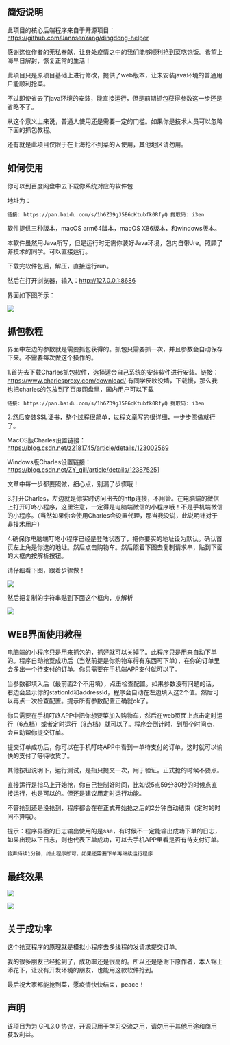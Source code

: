 ## 简短说明

此项目的核心后端程序来自于开源项目：https://github.com/JannsenYang/dingdong-helper

感谢这位作者的无私奉献，让身处疫情之中的我们能够顺利抢到菜吃饱饭。希望上海早日解封，恢复正常的生活！

此项目只是原项目基础上进行修改，提供了web版本，让未安装java环境的普通用户能顺利抢菜。

不过即使省去了java环境的安装，能直接运行，但是前期抓包获得参数这一步还是省略不了。

从这个意义上来说，普通人使用还是需要一定的门槛。如果你是技术人员可以忽略下面的抓包教程。

还有就是此项目仅限于在上海抢不到菜的人使用，其他地区请勿用。



## 如何使用

你可以到百度网盘中去下载你系统对应的软件包

地址为：

```
链接: https://pan.baidu.com/s/1h6Z39gJ5E6qKtubfk0RfyQ 提取码: i3en 
```

软件提供三种版本，macOS arm64版本，macOS X86版本，和windows版本。

本软件虽然用Java所写，但是运行时无需你装好Java环境，包内自带Jre。照顾了非技术的同学。可以直接运行。

下载完软件包后，解压，直接运行run。

然后在打开浏览器，输入：http://127.0.0.1:8686

界面如下图所示：

![](img/1.png)

## 抓包教程

界面中左边的参数就是需要抓包获得的。抓包只需要抓一次，并且参数会自动保存下来。不需要每次做这个操作的。

1.首先去下载Charles抓包软件，选择适合自己系统的安装软件进行安装。链接：https://www.charlesproxy.com/download/
有同学反映没墙，下载慢，那么我也把charles的包放到了百度网盘里，国内用户可以下载
```
链接: https://pan.baidu.com/s/1h6Z39gJ5E6qKtubfk0RfyQ 提取码: i3en 
```

2.然后安装SSL证书，整个过程很简单，过程文章写的很详细，一步步照做就行了。

MacOS版Charles设置链接：https://blog.csdn.net/z2181745/article/details/123002569

Windows版Charles设置链接：https://blog.csdn.net/ZY_qili/article/details/123875251

文章中每一步都要照做，细心点，别漏了步骤哦！

3.打开Charles，左边就是你实时访问出去的http连接，不用管。在电脑端的微信上打开叮咚小程序，这里注意，一定得是电脑端微信的小程序哦！不是手机端微信的小程序。（当然如果你会使用Charles会设置代理，那当我没说，此说明针对于非技术用户）

4.确保你电脑端叮咚小程序已经是登陆状态了，把你要买的地址设为默认。确认首页左上角是你选的地址。然后点击购物车。然后照着下图去复制请求串，贴到下面的大框内按解析按钮。

请仔细看下图，跟着步骤做！

![](img/2.png)

然后把复制的字符串贴到下面这个框内，点解析

![](img/3.png)


## WEB界面使用教程

电脑端的小程序只是用来抓包的，抓好就可以关掉了。此程序只是用来自动下单的。程序自动抢菜成功后（当然前提是你购物车得有东西可下单），在你的订单里会多出一个待支付的订单。你只需要在手机端APP支付就可以了。

当参数都填入后（最前面2个不用填），点击检查配置。如果参数没有问题的话，右边会显示你的stationId和addressId，程序会自动在左边填入这2个值。然后可以再点一次检查配置。提示所有参数配置正确就ok了。

你只需要在手机叮咚APP中把你想要菜加入购物车，然后在web页面上点击定时运行（6点档）或者定时运行（8点档）就可以了。程序会倒计时，到那个时间点，会自动帮你提交订单。

提交订单成功后，你可以在手机叮咚APP中看到一单待支付的订单。这时就可以愉快的支付了等待收货了。

其他按钮说明下，运行测试，是指只提交一次，用于验证。正式抢的时候不要点。

直接运行是指马上开始抢，你自己控制好时间，比如说5点59分30秒的时候点直接运行，也是可以的。但还是建议用定时运行功能。

不管抢到还是没抢到，程序都会在在正式开始抢之后的2分钟自动结束（定时的时间不算哦）。



提示：程序界面的日志输出使用的是sse，有时候不一定能输出成功下单的日志，如果出现以下日志，则也代表下单成功，可以去手机APP里看是否有待支付订单。

```
铃声持续1分钟，终止程序即可，如果还需要下单再继续运行程序
```





## 最终效果

![](img/4.png)

![](img/5.png)

## 关于成功率

这个抢菜程序的原理就是模拟小程序去多线程的发请求提交订单。

我的很多朋友已经抢到了，成功率还是很高的。所以还是感谢下原作者，本人锦上添花下，让没有开发环境的朋友，也能用这款软件抢到。

最后祝大家都能抢到菜，愿疫情快快结束，peace！

## 声明

该项目为为 GPL3.0 协议，开源只用于学习交流之用，请勿用于其他用途和商用获取利益。